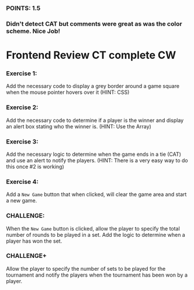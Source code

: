 ### POINTS: 1.5
### Didn't detect CAT but comments were great as was the color scheme. Nice Job!

# Frontend Review CT complete CW

### Exercise 1:
Add the necessary code to display a grey border around a game square when the mouse pointer hovers over it (HINT: CSS)

### Exercise 2:
Add the necessary code to determine if a player is the winner and display an alert box stating who the winner is. (HINT: Use the Array)

### Exercise 3:
Add the necessary logic to determine when the game ends in a tie (CAT) and use an alert to notify the players. (HINT: There is a very easy way to do this once #2 is working)

### Exercise 4:
Add a ```New Game``` button that when clicked, will clear the game area and start a new game.

### CHALLENGE:
When the ```New Game``` button is clicked, allow the player to specify the total number of rounds to be played in a set. Add the logic to determine when a player has won the set.

### CHALLENGE+
Allow the player to specify the number of sets to be played for the tournament and notify the players when the tournament has been won by a player. 
